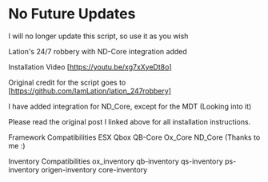# No Future Updates
I will no longer update this script, so use it as you wish

Lation's 24/7 robbery with ND-Core integration added

Installation Video [https://youtu.be/xg7xXyeDt8o]

Original credit for the script goes to [https://github.com/IamLation/lation_247robbery]

I have added integration for ND_Core, except for the MDT (Looking into it)

Please read the original post I linked above for all installation instructions.

Framework Compatibilities
ESX
Qbox
QB-Core
Ox_Core
ND_Core (Thanks to me :)

Inventory Compatibilities
ox_inventory
qb-inventory
qs-inventory
ps-inventory
origen-inventory
core-inventory
